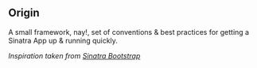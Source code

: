 ## Origin
A small framework, nay!, set of conventions & best practices for getting a Sinatra App up & running quickly.

_Inspiration taken from [Sinatra Bootstrap](https://github.com/l3ck/sinatra-boilerplate)_